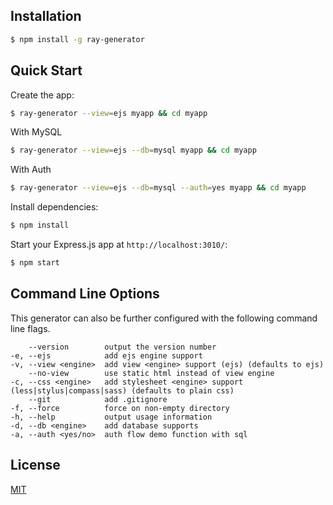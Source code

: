 
## Installation

```sh
$ npm install -g ray-generator
```

## Quick Start

Create the app:

```bash
$ ray-generator --view=ejs myapp && cd myapp
```
With MySQL
```bash
$ ray-generator --view=ejs --db=mysql myapp && cd myapp
```
With Auth
```bash
$ ray-generator --view=ejs --db=mysql --auth=yes myapp && cd myapp
```

Install dependencies:

```bash
$ npm install
```

Start your Express.js app at `http://localhost:3010/`:

```bash
$ npm start
```

## Command Line Options

This generator can also be further configured with the following command line flags.

        --version        output the version number
    -e, --ejs            add ejs engine support
    -v, --view <engine>  add view <engine> support (ejs) (defaults to ejs)
        --no-view        use static html instead of view engine
    -c, --css <engine>   add stylesheet <engine> support (less|stylus|compass|sass) (defaults to plain css)
        --git            add .gitignore
    -f, --force          force on non-empty directory
    -h, --help           output usage information
    -d, --db <engine>    add database supports
    -a, --auth <yes/no>  auth flow demo function with sql

## License

[MIT](LICENSE)
